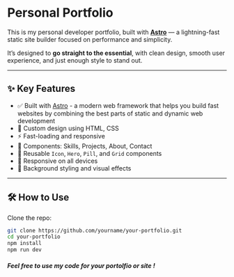 # Personal Portfolio 

This is my personal developer portfolio, built with **[Astro](https://astro.build/)** — a lightning-fast static site builder focused on performance and simplicity.

It’s designed to **go straight to the essential**, with clean design, smooth user experience, and just enough style to stand out.

---

## ✨ Key Features

- ✅ Built with [Astro](https://astro.build/) -  a modern web framework that helps you build fast websites by combining the best parts of static and dynamic web development
- 🎨 Custom design using HTML, CSS
- ⚡ Fast-loading and responsive
- 🧠 Components: Skills, Projects, About, Contact
- 💬 Reusable `Icon`, `Hero`, `Pill`, and `Grid` components
- 📱 Responsive on all devices
- 🌌 Background styling and visual effects

---

## 🛠️ How to Use

Clone the repo:

```bash
git clone https://github.com/yourname/your-portfolio.git
cd your-portfolio
npm install
npm run dev

```

##### Feel free to use my code for your portolfio or site ! 
